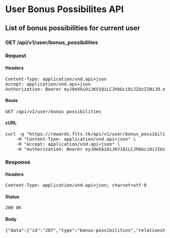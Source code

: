 # User Bonus Possibilites API

## List of bonus possibilities for current user

### GET /api/v1/user/bonus_possibilities
### Request

#### Headers

<pre>Content-Type: application/vnd.api+json
Accept: application/vnd.api+json
Authorization: Bearer eyJ0eXAiOiJKV1QiLCJhbGciOiJIUzI1NiJ9.eyJleHAiOjE1MTA5MjE4NzQsInN1YiI6Mjg3fQ.H-noT6eMnVKMTubCnSV42urygeBDv3dG2j6Liy-kzXI</pre>

#### Route

<pre>GET /api/v1/user/bonus_possibilities</pre>

#### cURL

<pre class="request">curl -g &quot;https://rewards.flts.tk/api/v1/user/bonus_possibilities&quot; -X GET \
	-H &quot;Content-Type: application/vnd.api+json&quot; \
	-H &quot;Accept: application/vnd.api+json&quot; \
	-H &quot;Authorization: Bearer eyJ0eXAiOiJKV1QiLCJhbGciOiJIUzI1NiJ9.eyJleHAiOjE1MTA5MjE4NzQsInN1YiI6Mjg3fQ.H-noT6eMnVKMTubCnSV42urygeBDv3dG2j6Liy-kzXI&quot;</pre>

### Response

#### Headers

<pre>Content-Type: application/vnd.api+json; charset=utf-8</pre>

#### Status

<pre>200 OK</pre>

#### Body

<pre>{"data":{"id":"287","type":"bonus-possibilities","relationships":{"amounts":{"data":[{"id":"50","type":"points"},{"id":"250","type":"points"},{"id":"500","type":"points"},{"id":"750","type":"points"},{"id":"1000","type":"points"},{"id":"1250","type":"points"}]},"tags":{"data":[{"id":"393","type":"tags"}]},"receivers":{"data":[{"id":"286","type":"users"}]}}},"included":[{"id":"50","type":"points","attributes":{"value":50}},{"id":"250","type":"points","attributes":{"value":250}},{"id":"500","type":"points","attributes":{"value":500}},{"id":"750","type":"points","attributes":{"value":750}},{"id":"1000","type":"points","attributes":{"value":1000}},{"id":"1250","type":"points","attributes":{"value":1250}},{"id":"393","type":"tags","attributes":{"label":"laboriosam-aut-qui"}},{"id":"286","type":"users","attributes":{"email":"shane.osinski@flatstack.com","full-name":"Alta Grady","username":"grady_alta","profile-image-avatar-url":"memory://user/profile_image/f0652bd66f657a89ad0e8565382c86d8.png","allowance-balance":10000}}]}</pre>
